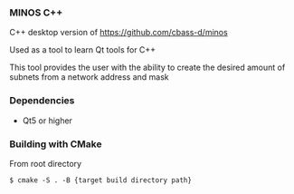 ### MINOS C++
C++ desktop version of https://github.com/cbass-d/minos

Used as a tool to learn Qt tools for C++

This tool provides the user with the ability to create the desired amount of subnets from a network address and mask

### Dependencies
* Qt5 or higher

### Building with CMake
From root directory
```
$ cmake -S . -B {target build directory path}
```
